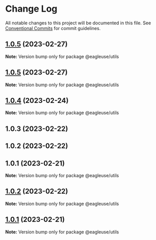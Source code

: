 # Change Log

All notable changes to this project will be documented in this file.
See [Conventional Commits](https://conventionalcommits.org) for commit guidelines.

## [1.0.5](https://github.com/meetqy/eagleuse/compare/@eagleuse/utils@1.0.4...@eagleuse/utils@1.0.5) (2023-02-27)

**Note:** Version bump only for package @eagleuse/utils

## [1.0.5](https://github.com/meetqy/eagleuse/compare/@eagleuse/utils@1.0.4...@eagleuse/utils@1.0.5) (2023-02-27)

**Note:** Version bump only for package @eagleuse/utils

## [1.0.4](https://github.com/meetqy/eagleuse/compare/@eagleuse/utils@1.0.3...@eagleuse/utils@1.0.4) (2023-02-24)

**Note:** Version bump only for package @eagleuse/utils

## 1.0.3 (2023-02-22)

## 1.0.2 (2023-02-22)

## 1.0.1 (2023-02-21)

**Note:** Version bump only for package @eagleuse/utils

## [1.0.2](https://github.com/meetqy/eagleuse/compare/v1.0.1...v1.0.2) (2023-02-22)

**Note:** Version bump only for package @eagleuse/utils

## [1.0.1](https://github.com/meetqy/eagleuse/compare/v0.0.1...v1.0.1) (2023-02-21)

**Note:** Version bump only for package @eagleuse/utils
